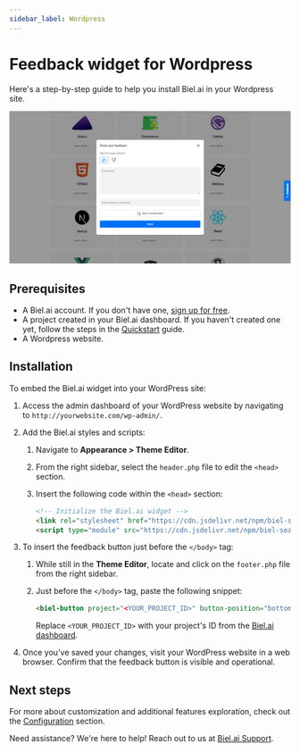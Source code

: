 ```yaml
---
sidebar_label: Wordpress
---
```


# Feedback widget for Wordpress

Here's a step-by-step guide to help you install Biel.ai in your Wordpress site.

![Feedback wiget for docs screenshot](./images/feedback-widget-docs.png)

## Prerequisites

- A Biel.ai account. If you don't have one, [sign up for free](https://app.biel.ai/accounts/signup/).
- A project created in your Biel.ai dashboard. If you haven't created one yet, follow the steps in the [Quickstart](../quickstart.md#2-create-a-project) guide.
- A Wordpress website.

## Installation

To embed the Biel.ai widget into your WordPress site:

1. Access the admin dashboard of your WordPress website by navigating to `http://yourwebsite.com/wp-admin/`.
1. Add the Biel.ai styles and scripts:

    1. Navigate to **Appearance > Theme Editor**.
    2. From the right sidebar, select the `header.php` file to edit the `<head>` section.
    3. Insert the following code within the `<head>` section:

        ```html
        <!-- Initialize the Biel.ai widget -->
        <link rel="stylesheet" href="https://cdn.jsdelivr.net/npm/biel-search/dist/biel-search/biel-search.css">
        <script type="module" src="https://cdn.jsdelivr.net/npm/biel-search/dist/biel-search/biel-search.esm.js"></script>
        ```

1. To insert the feedback button just before the `</body>` tag:

    1. While still in the **Theme Editor**, locate and click on the `footer.php` file from the right sidebar.
    2. Just before the `</body>` tag, paste the following snippet:

        ```html
        <biel-button project="<YOUR_PROJECT_ID>" button-position="bottom-right" modal-position="bottom-right" button-style="dark">ASK AI</biel-button>
        ```

        Replace `<YOUR_PROJECT_ID>` with your project's ID from the [Biel.ai dashboard](../quickstart.md#2-create-a-project).

1. Once you've saved your changes, visit your WordPress website in a web browser. Confirm that the feedback button is visible and operational.

## Next steps

For more about customization and additional features exploration, check out the [Configuration](/category/configuration) section.

Need assistance? We're here to help! Reach out to us at [Biel.ai Support](https://biel.ai/contact).